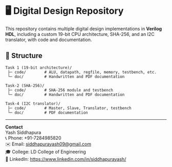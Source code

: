 # 🖥️ Digital Design Repository

This repository contains multiple digital design implementations in **Verilog HDL**, including a custom 19-bit CPU architecture, SHA-256, and an I2C translator, with code and documentation.

## 📂 Structure

```
Task 1 (19-bit architecture)/
 ├─ code/        # ALU, datapath, regfile, memory, testbench, etc.
 └─ doc/         # Handwritten and PDF documentation

Task-2 (SHA-256)/
 ├─ code/        # SHA-256 module and testbench
 └─ doc/         # Handwritten and PDF documentation

Task-4 (I2C translator)/
 ├─ code/        # Master, Slave, Translator, testbench
 └─ doc/         # PDF documentation
```

---

**Contact** <br>
Yash Siddhapura <br> 
📞 Phone: +91-7284985820 <br>
✉️ Email: siddhapurayash09@gmail.com <br>
🎓 College: LD College of Engineering <br>
🔗 LinkedIn: https://www.linkedin.com/in/siddhapurayash/ <br>
